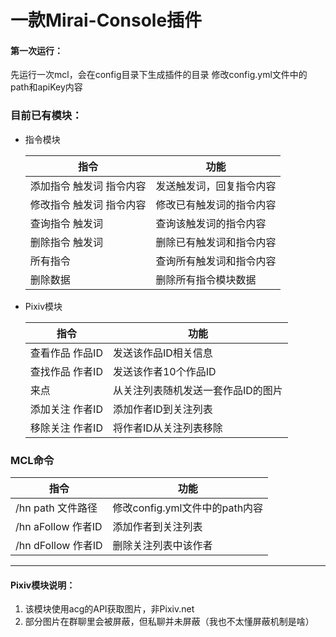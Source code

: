 一款Mirai-Console插件
====================
#### 第一次运行：
  先运行一次mcl，会在config目录下生成插件的目录
  修改config.yml文件中的path和apiKey内容
### 目前已有模块：
- 指令模块

  | 指令            | 功能           |
  |---------------|---------------|
  | 添加指令 触发词 指令内容 | 发送触发词，回复指令内容 |
  | 修改指令 触发词 指令内容 | 修改已有触发词的指令内容 |
  | 查询指令 触发词      | 查询该触发词的指令内容 |
  | 删除指令 触发词      | 删除已有触发词和指令内容 |
  | 所有指令          | 查询所有触发词和指令内容 |
  | 删除数据          | 删除所有指令模块数据 |

- Pixiv模块

  |指令| 功能                 |
  |--------------------|-----|
  |查看作品 作品ID | 发送该作品ID相关信息        |
  |查找作品 作者ID | 发送该作者10个作品ID       |
  |来点| 从关注列表随机发送一套作品ID的图片 |
  |添加关注 作者ID|添加作者ID到关注列表|
  |移除关注 作者ID|将作者ID从关注列表移除|
  
### MCL命令
  |指令|功能|
  |-----|-----|
  |/hn path 文件路径|修改config.yml文件中的path内容|
  |/hn aFollow 作者ID |添加作者到关注列表|
  |/hn dFollow 作者ID |删除关注列表中该作者|

---------------------------------------------------------------------
#### Pixiv模块说明：
1. 该模块使用acg的API获取图片，非Pixiv.net
2. 部分图片在群聊里会被屏蔽，但私聊并未屏蔽（我也不太懂屏蔽机制是啥）
